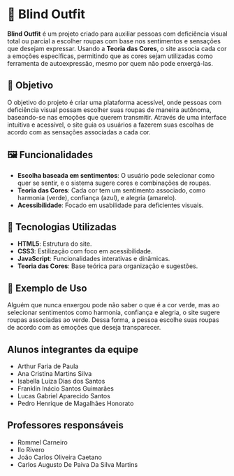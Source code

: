 # 👗 Blind Outfit

**Blind Outfit** é um projeto criado para auxiliar pessoas com deficiência visual total ou parcial a escolher roupas com base nos sentimentos e sensações que desejam expressar. Usando a **Teoria das Cores**, o site associa cada cor a emoções específicas, permitindo que as cores sejam utilizadas como ferramenta de autoexpressão, mesmo por quem não pode enxergá-las.

## 🎯 Objetivo
O objetivo do projeto é criar uma plataforma acessível, onde pessoas com deficiência visual possam escolher suas roupas de maneira autônoma, baseando-se nas emoções que querem transmitir. Através de uma interface intuitiva e acessível, o site guia os usuários a fazerem suas escolhas de acordo com as sensações associadas a cada cor.

## 🖼️ Funcionalidades
- **Escolha baseada em sentimentos**: O usuário pode selecionar como quer se sentir, e o sistema sugere cores e combinações de roupas.
- **Teoria das Cores**: Cada cor tem um sentimento associado, como harmonia (verde), confiança (azul), e alegria (amarelo).
- **Acessibilidade**: Focado em usabilidade para deficientes visuais.

## 🚀 Tecnologias Utilizadas
- **HTML5**: Estrutura do site.
- **CSS3**: Estilização com foco em acessibilidade.
- **JavaScript**: Funcionalidades interativas e dinâmicas.
- **Teoria das Cores**: Base teórica para organização e sugestões.

## 🎨 Exemplo de Uso
Alguém que nunca enxergou pode não saber o que é a cor verde, mas ao selecionar sentimentos como harmonia, confiança e alegria, o site sugere roupas associadas ao verde. Dessa forma, a pessoa escolhe suas roupas de acordo com as emoções que deseja transparecer.

## Alunos integrantes da equipe

* Arthur Faria de Paula
* Ana Cristina Martins Silva
* Isabella Luiza Dias dos Santos
* Franklin Inácio Santos Guimarães 
* Lucas Gabriel Aparecido  Santos
* Pedro Henrique de Magalhães Honorato

## Professores responsáveis

* Rommel Carneiro
* Ilo Rivero
* João Carlos Oliveira Caetano
* Carlos Augusto De Paiva Da Silva Martins



